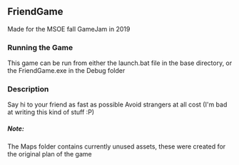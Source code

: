 ## FriendGame
Made for the MSOE fall GameJam in 2019

### Running the Game
This game can be run from either the launch.bat file in the base directory, or the FriendGame.exe in the Debug folder

### Description
Say hi to your friend as fast as possible
Avoid strangers at all cost
(I'm bad at writing this kind of stuff :P)



##### Note:
The Maps folder contains currently unused assets, these were created for the original plan of the game
